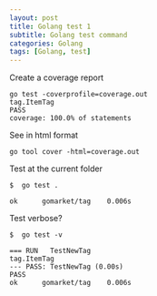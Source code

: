 ```yaml
---
layout: post
title: Golang test 1
subtitle: Golang test command
categories: Golang
tags: [Golang, test]
---
```

Create a coverage report

```Shell
go test -coverprofile=coverage.out
tag.ItemTag
PASS
coverage: 100.0% of statements
```

See in html format
```Shell
go tool cover -html=coverage.out
```

Test at the current folder
```Shell
$  go test .

ok      gomarket/tag    0.006s
```

Test verbose?
```Shell
$  go test -v

=== RUN   TestNewTag
tag.ItemTag
--- PASS: TestNewTag (0.00s)
PASS
ok      gomarket/tag    0.006s
```